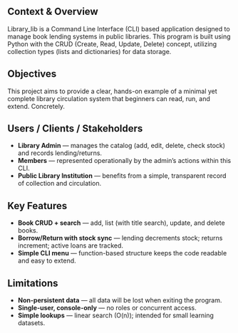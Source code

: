 
## Context & Overview
Library_lib is a Command Line Interface (CLI) based application designed to manage book lending systems in public libraries.
This program is built using Python with the CRUD (Create, Read, Update, Delete) concept, utilizing collection types (lists and dictionaries) for data storage.

## Objectives
This project aims to provide a clear, hands-on example of a minimal yet complete library circulation system that beginners can read, run, and extend. Concretely.

## Users / Clients / Stakeholders
- **Library Admin** — manages the catalog (add, edit, delete, check stock) and records lending/returns.
- **Members** — represented operationally by the admin’s actions within this CLI.
- **Public Library Institution** — benefits from a simple, transparent record of collection and circulation.

## Key Features
- **Book CRUD + search** — add, list (with title search), update, and delete books.
- **Borrow/Return with stock sync** — lending decrements stock; returns increment; active loans are tracked.
- **Simple CLI menu** — function-based structure keeps the code readable and easy to extend.

## Limitations
- **Non-persistent data** — all data will be lost when exiting the program.
- **Single-user, console-only** — no roles or concurrent access.
- **Simple lookups** — linear search (O(n)); intended for small learning datasets.


